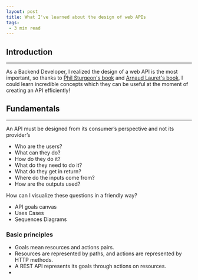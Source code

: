 ```yaml
---
layout: post
title: What I've learned about the design of web APIs
tags:
 - 3 min read
---
```


## Introduction
---

As a Backend Developer, I realized the design of a web API is the most important, so thanks to [Phil Sturgeon's book](https://apisyouwonthate.com/books/build-apis-you-wont-hate) and [Arnaud Lauret's book](https://www.manning.com/books/the-design-of-web-apis), I could learn incredible concepts which they can be useful at the moment of creating an API efficiently!

## Fundamentals
---

An API must be designed from its consumer’s perspective and not its provider’s

* Who are the users?
* What can they do?
* How do they do it?
* What do they need to do it?
* What do they get in return?
* Where do the inputs come from?
* How are the outputs used?

How can I visualize these questions in a friendly way?

* API goals canvas
* Uses Cases
* Sequences Diagrams

### Basic principles

* Goals mean resources and actions pairs. 
* Resources are represented by paths, and actions are represented by HTTP methods.
* A REST API represents its goals through actions on resources.
* 

